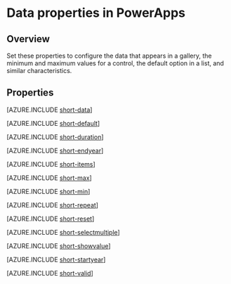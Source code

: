 <properties
    pageTitle="Data properties | Microsoft PowerApps"
    description="Reference material for properties such as Default, Items, and Reset"
    services=""
    suite="powerapps"
    documentationCenter="na"
    authors="aftowen"
    manager="erikre"
    editor=""
    tags=""/>

<tags
   ms.service="powerapps"
   ms.devlang="na"
   ms.topic="article"
   ms.tgt_pltfrm="na"
   ms.workload="na"
   ms.date="03/17/2016"
   ms.author="anneta"/>

# Data properties in PowerApps #

## Overview ##
Set these properties to configure the data that appears in a gallery, the minimum and maximum values for a control, the default option in a list, and similar characteristics.

## Properties ##

[AZURE.INCLUDE [short-data](../../includes/short-data.md)]

[AZURE.INCLUDE [short-default](../../includes/short-default.md)]

[AZURE.INCLUDE [short-duration](../../includes/short-duration.md)]

[AZURE.INCLUDE [short-endyear](../../includes/short-endyear.md)]

[AZURE.INCLUDE [short-items](../../includes/short-items.md)]

[AZURE.INCLUDE [short-max](../../includes/short-max.md)]

[AZURE.INCLUDE [short-min](../../includes/short-min.md)]

[AZURE.INCLUDE [short-repeat](../../includes/short-repeat.md)]

[AZURE.INCLUDE [short-reset](../../includes/short-reset.md)]

[AZURE.INCLUDE [short-selectmultiple](../../includes/short-selectmultiple.md)]

[AZURE.INCLUDE [short-showvalue](../../includes/short-showvalue.md)]

[AZURE.INCLUDE [short-startyear](../../includes/short-startyear.md)]

[AZURE.INCLUDE [short-valid](../../includes/short-valid.md)]
